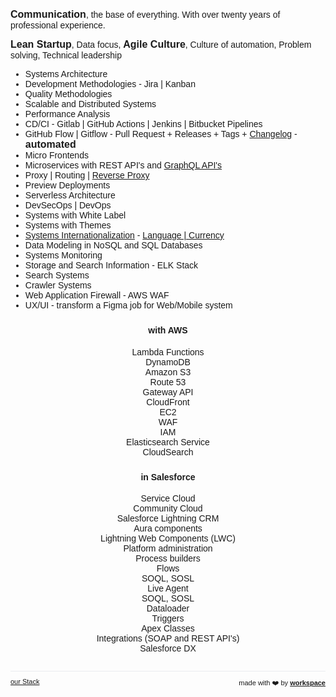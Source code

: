 <script>

  if (window.location.protocol != "https:"){
      window.location.protocol = "https";
  } 
  document.title = "Ciro Cesar Maciel - Software engineer";
  
  const link = document.createElement('link');
  
  link.id = 'dynamic-favicon';
  link.rel = 'shortcut icon';
  link.href = 'https://raw.githubusercontent.com/ciro-maciel/website/master/assets/favicon.ico';
  
  document.head.appendChild(link);  
 
</script>


<link href="https://fonts.googleapis.com/css?family=Montserrat&display=swap" rel="stylesheet">

<strong style="font-size:16px">Communication</strong>, the base of everything. With over twenty years of professional experience.

<strong style="font-size:16px">Lean Startup</strong>, Data focus, <strong style="font-size:16px">Agile Culture</strong>, Culture of automation, Problem solving, Technical leadership

- Systems Architecture
- Development Methodologies - Jira &#124; Kanban
- Quality Methodologies
- Scalable and Distributed Systems
- Performance Analysis
- CD/CI - Gitlab &#124; GitHub Actions &#124; Jenkins &#124; Bitbucket Pipelines
- GitHub Flow &#124; Gitflow - Pull Request + Releases + Tags +  <a href="https://workspace.ciro-maciel.me/changelog" target="_blank">Changelog</a> - <strong style="font-size:16px">automated</strong>
- Micro Frontends
- Microservices with REST API's and <a href="https://workspace.ciro-maciel.me/g/t/" target="_blank">GraphQL API's</a>
- Proxy &#124; Routing &#124; <a href="https://proxy.ciro-maciel.me/" target="_blank">Reverse Proxy</a>
- Preview Deployments
- Serverless Architecture
- DevSecOps &#124; DevOps
- Systems with White Label
- Systems with Themes
- <a href="https://workspace.ciro-maciel.me?guide=%5B%0A%20%20%20%20%20%20%20%20%7B%0A%20%20%20%20%20%20%20%20%20%20element%3A%20'%23select-i18n'%2C%0A%20%20%20%20%20%20%20%20%20%20popover%3A%20%7B%0A%20%20%20%20%20%20%20%20%20%20%20%20title%3A%20'Internationalization%20and%20localization'%2C%0A%20%20%20%20%20%20%20%20%20%20%20%20description%3A%0A%20%20%20%20%20%20%20%20%20%20%20%20%20%20'%3Ca%20href%3D%22https%3A%2F%2Fen.wikipedia.org%2Fwiki%2FInternationalization_and_localization%22%20target%3D%22_blank%22%3Ei18n%3C%2Fa%3E%2C%20are%20means%20of%20adapting%20computer%20software%20to%20different%20languages%2C%20regional%20peculiarities%20and%20technical%20requirements%20of%20a%20target%20locale'%2C%0A%20%20%20%20%20%20%20%20%20%20%20%20position%3A%20'top'%2C%0A%20%20%20%20%20%20%20%20%20%20%7D%2C%0A%20%20%20%20%20%20%20%20%7D%2C%0A%20%20%20%20%20%20%5D" target="_blank">Systems Internationalization</a> - <a href="https://www.npmjs.com/package/@cm-workspace/locale" target="_blank">Language &#124; Currency</a>
- Data Modeling in NoSQL and SQL Databases
- Systems Monitoring
- Storage and Search Information - ELK Stack
- Search Systems
- Crawler Systems
- Web Application Firewall - AWS WAF
- UX/UI - transform a Figma job for Web/Mobile system

<div class="flex-row-container">
  <div class="flex-row-item">
    <h4>with AWS</h4>
    <ul>
      <li>
        Lambda Functions
      </li>
      <li>
        DynamoDB
      </li>
      <li>
        Amazon S3
      </li>
      <li>
       Route 53
      </li>
      <li>
       Gateway API
      </li>
      <li>
       CloudFront
      </li>
      <li>
       EC2
      </li>
      <li>
       WAF
      </li>
      <li>
       IAM
      </li>
      <li>
       Elasticsearch Service
      </li>
      <li>
       CloudSearch
      </li>
    </ul>
  </div>
  <div class="flex-row-item">
    <h4>in Salesforce</h4>
    <ul>
      <li>
        Service Cloud
      </li>
      <li>
        Community Cloud
      </li>
      <li>
        Salesforce Lightning CRM
      </li>
      <li>
        Aura components
      </li>
      <li>
        Lightning Web Components (LWC)
      </li>
      <li>
        Platform administration
      </li>
      <li>
        Process builders
      </li>
      <li>
        Flows
      </li>
      <li>
        SOQL, SOSL 
      </li>
      <li>
        Live Agent
      </li>
      <li>
        SOQL, SOSL 
      </li>
      <li>
        Dataloader
      </li>
      <li>
        Triggers
      </li>
      <li>
        Apex Classes
      </li>
      <li>
        Integrations (SOAP and REST API's)
      </li>
      <li>
        Salesforce DX
      </li>
    </ul>
  </div>
</div>


<!--
- create, maintain and feed Data Lake
- UX/UI
Expertise:

⦿ Salesforce skills: Service Cloud, Community Cloud, Salesforce Lightning CRM, Aura components, Lightning Web Components (LWC), Platform administration, Process builders, Flows, SOQL, Live Agent, Dataloader, Triggers, Apex Classes, SOQL, SOSL, Integrations (SOAP and REST API's), Salesforce DX. 

⦿ Web skills: React/Preact, Redux, TDD,  JavaScript com ES6/ES7, ExpressJS/Restify, PWA, BabelJS, Yarn/NPM, Gulp/Grunt, HTML5, CSS3, Layout Responsivo, Cross-Browser Compatibility, Webpack, Styled Components, SSR, Optimize Front-End Performance.

⦿ Back skills: Node.JS, REST API, GraphQL, NestJS.

⦿ Cloud skills: in AWS - Lambda Functions, DynamoDB. Amazon S3, Route 53, Gateway API, CloudFront, EC2, WAF, IAM, Elasticsearch Service, CloudSearch.

⦿ Teamwork: Scrum, Kanban, Lean principles and Agile methodologies.
⦿ Process: Git/GitHub/BitBucket/GitLab, Pull Request, Merges, Rebase, CI/CD - Jenkins/Github Actions/GitLab CI/CD.
-->

<!--
- https://www.youtube.com/watch?v=sIZOdIr_HbY
- https://www.youtube.com/watch?v=ufSIGVs9X_8
- https://www.youtube.com/watch?v=APICqUV1PzU
- https://www.youtube.com/watch?v=BT7novtdAgI
- https://github.com/module-federation/module-federation-examples
- https://semantic-release.gitbook.io/semantic-release/
- https://significa.co/blog/deploy-previews-aws
- https://aws.amazon.com/pt/blogs/compute/implementing-default-directory-indexes-in-amazon-s3-backed-amazon-cloudfront-origins-using-lambdaedge/
- https://aws.amazon.com/pt/solutions/implementations/data-lake-solution/
- https://pt.slideshare.net/AmazonWebServicesLATAM/construindo-um-data-lake-na-aws-62826647
-->


<hr />


<div style="text-align: left; float: left;">
  <a href="/stack" style="font-size: 11px">
    our Stack
  </a>
</div>



<div style="text-align: right; float: right;">
 <span style="font-size: 11px"> made with ❤️ by </span>
 <a href="http://workspace.ciro-maciel.me" style="font-size: 11px" target="_blank">
   <strong style="font-size: 11px">workspace</strong>
 </a>
</div>

<style>
 * {
    font-family: 'Montserrat', sans-serif !important;
     font-size: 14px;
  }
 h1 {
    font-size: 23px; 
 }
 h1 a{
    display: none;
 }
 h1:after {
  content: 'Ciro Cesar Maciel - Software engineer';
 }
 .container-lg{
  max-width: 900px
 }
 hr {
  height: 0px !important;
  border-bottom: 1px solid #eaecef !important;
  margin-bottom: 10px !important;
 }
 .flex-row-container {
    display: flex;
    flex-wrap: wrap;
    align-items: center;
    justify-content: center;
    align-items: stretch;
}
.flex-row-container > .flex-row-item {
    flex: 1 1 50%; /*grow | shrink | basis */
    min-width: 250px;
    padding: 0 10px;
}
.flex-row-container > .flex-row-item {
  text-align: center;
 }
  .flex-row-container > .flex-row-item > h4 {
  margin-top: 10px !important;
 }
.flex-row-container > .flex-row-item > ul {
  padding-left: 0px;
 }
.flex-row-container > .flex-row-item > ul > li {
  text-align: center;
  list-style: none;
 }

</style>
